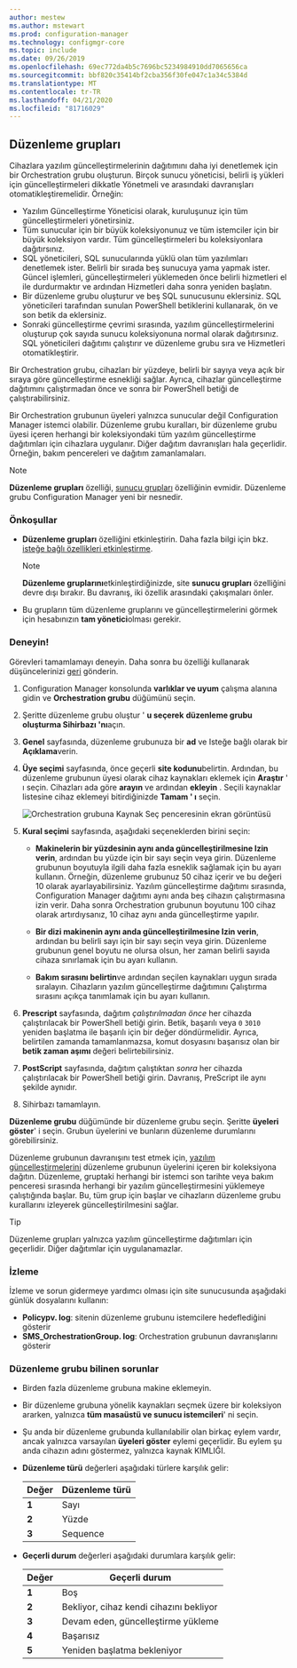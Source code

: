 ```yaml
---
author: mestew
ms.author: mstewart
ms.prod: configuration-manager
ms.technology: configmgr-core
ms.topic: include
ms.date: 09/26/2019
ms.openlocfilehash: 69ec772da4b5c7696bc5234984910dd7065656ca
ms.sourcegitcommit: bbf820c35414bf2cba356f30fe047c1a34c5384d
ms.translationtype: MT
ms.contentlocale: tr-TR
ms.lasthandoff: 04/21/2020
ms.locfileid: "81716029"
---
```

## <a name="orchestration-groups"></a><a name="bkmk_OGs"></a>Düzenleme grupları

<!--3098816-->

Cihazlara yazılım güncelleştirmelerinin dağıtımını daha iyi denetlemek için bir Orchestration grubu oluşturun. Birçok sunucu yöneticisi, belirli iş yükleri için güncelleştirmeleri dikkatle Yönetmeli ve arasındaki davranışları otomatikleştiremelidir. Örneğin:

- Yazılım Güncelleştirme Yöneticisi olarak, kuruluşunuz için tüm güncelleştirmeleri yönetirsiniz.
- Tüm sunucular için bir büyük koleksiyonunuz ve tüm istemciler için bir büyük koleksiyon vardır. Tüm güncelleştirmeleri bu koleksiyonlara dağıtırsınız.
- SQL yöneticileri, SQL sunucularında yüklü olan tüm yazılımları denetlemek ister. Belirli bir sırada beş sunucuya yama yapmak ister. Güncel işlemleri, güncelleştirmeleri yüklemeden önce belirli hizmetleri el ile durdurmaktır ve ardından Hizmetleri daha sonra yeniden başlatın.
- Bir düzenleme grubu oluşturur ve beş SQL sunucusunu eklersiniz. SQL yöneticileri tarafından sunulan PowerShell betiklerini kullanarak, ön ve son betik da eklersiniz.
- Sonraki güncelleştirme çevrimi sırasında, yazılım güncelleştirmelerini oluşturup çok sayıda sunucu koleksiyonuna normal olarak dağıtırsınız. SQL yöneticileri dağıtımı çalıştırır ve düzenleme grubu sıra ve Hizmetleri otomatikleştirir.

Bir Orchestration grubu, cihazları bir yüzdeye, belirli bir sayıya veya açık bir sıraya göre güncelleştirme esnekliği sağlar. Ayrıca, cihazlar güncelleştirme dağıtımını çalıştırmadan önce ve sonra bir PowerShell betiği de çalıştırabilirsiniz.

Bir Orchestration grubunun üyeleri yalnızca sunucular değil Configuration Manager istemci olabilir. Düzenleme grubu kuralları, bir düzenleme grubu üyesi içeren herhangi bir koleksiyondaki tüm yazılım güncelleştirme dağıtımları için cihazlara uygulanır. Diğer dağıtım davranışları hala geçerlidir. Örneğin, bakım pencereleri ve dağıtım zamanlamaları.

> [!NOTE]
> **Düzenleme grupları** özelliği, [sunucu grupları](../../../../../sum/deploy-use/service-a-server-group.md) özelliğinin evmidir. Düzenleme grubu Configuration Manager yeni bir nesnedir.

### <a name="prerequisites"></a>Önkoşullar

- **Düzenleme grupları** özelliğini etkinleştirin. Daha fazla bilgi için bkz. [isteğe bağlı özellikleri etkinleştirme](../../../../servers/manage/install-in-console-updates.md#bkmk_options).

    > [!NOTE]
    > **Düzenleme gruplarını**etkinleştirdiğinizde, site **sunucu grupları** özelliğini devre dışı bırakır. Bu davranış, iki özellik arasındaki çakışmaları önler.

- Bu grupların tüm düzenleme gruplarını ve güncelleştirmelerini görmek için hesabınızın **tam yönetici**olması gerekir.

### <a name="try-it-out"></a>Deneyin!

Görevleri tamamlamayı deneyin. Daha sonra bu özelliği kullanarak düşüncelerinizi [geri](../../../../understand/find-help.md#product-feedback) gönderin.

1. Configuration Manager konsolunda **varlıklar ve uyum** çalışma alanına gidin ve **Orchestration grubu** düğümünü seçin.

1. Şeritte düzenleme grubu oluştur ' **u seçerek** **düzenleme grubu oluşturma Sihirbazı 'nı**açın.

1. **Genel** sayfasında, düzenleme grubunuza bir **ad** ve Isteğe bağlı olarak bir **Açıklama**verin.

1. **Üye seçimi** sayfasında, önce geçerli **site kodunu**belirtin. Ardından, bu düzenleme grubunun üyesi olarak cihaz kaynakları eklemek için **Araştır** ' ı seçin. Cihazları ada göre **arayın** ve ardından **ekleyin** . Seçili kaynaklar listesine cihaz eklemeyi bitirdiğinizde **Tamam ' ı** seçin.

    ![Orchestration grubuna Kaynak Seç penceresinin ekran görüntüsü](../../media/3098816-select-resources.png)

1. **Kural seçimi** sayfasında, aşağıdaki seçeneklerden birini seçin:

   - **Makinelerin bir yüzdesinin aynı anda güncelleştirilmesine Izin verin**, ardından bu yüzde için bir sayı seçin veya girin. Düzenleme grubunun boyutuyla ilgili daha fazla esneklik sağlamak için bu ayarı kullanın. Örneğin, düzenleme grubunuz 50 cihaz içerir ve bu değeri 10 olarak ayarlayabilirsiniz. Yazılım güncelleştirme dağıtımı sırasında, Configuration Manager dağıtımı aynı anda beş cihazın çalıştırmasına izin verir. Daha sonra Orchestration grubunun boyutunu 100 cihaz olarak artırdıysanız, 10 cihaz aynı anda güncelleştirme yapılır.

   - **Bir dizi makinenin aynı anda güncelleştirilmesine Izin verin**, ardından bu belirli sayı için bir sayı seçin veya girin. Düzenleme grubunun genel boyutu ne olursa olsun, her zaman belirli sayıda cihaza sınırlamak için bu ayarı kullanın.

   - **Bakım sırasını belirtin**ve ardından seçilen kaynakları uygun sırada sıralayın. Cihazların yazılım güncelleştirme dağıtımını Çalıştırma sırasını açıkça tanımlamak için bu ayarı kullanın.

1. **Prescript** sayfasında, dağıtım *çalıştırılmadan önce* her cihazda çalıştırılacak bir PowerShell betiği girin. Betik, başarılı veya `0` `3010` yeniden başlatma ile başarılı için bir değer döndürmelidir. Ayrıca, belirtilen zamanda tamamlanmazsa, komut dosyasını başarısız olan bir **betik zaman aşımı** değeri belirtebilirsiniz.

1. **PostScript** sayfasında, dağıtım çalıştıktan *sonra* her cihazda çalıştırılacak bir PowerShell betiği girin. Davranış, PreScript ile aynı şekilde aynıdır.

1. Sihirbazı tamamlayın.

**Düzenleme grubu** düğümünde bir düzenleme grubu seçin. Şeritte **üyeleri göster**' i seçin. Grubun üyelerini ve bunların düzenleme durumlarını görebilirsiniz.

Düzenleme grubunun davranışını test etmek için, [yazılım güncelleştirmelerini](../../../../../sum/deploy-use/deploy-software-updates.md) düzenleme grubunun üyelerini içeren bir koleksiyona dağıtın. Düzenleme, gruptaki herhangi bir istemci son tarihte veya bakım penceresi sırasında herhangi bir yazılım güncelleştirmesini yüklemeye çalıştığında başlar. Bu, tüm grup için başlar ve cihazların düzenleme grubu kurallarını izleyerek güncelleştirilmesini sağlar.

> [!TIP]
> Düzenleme grupları yalnızca yazılım güncelleştirme dağıtımları için geçerlidir. Diğer dağıtımlar için uygulanamazlar.

### <a name="monitor"></a>İzleme

İzleme ve sorun gidermeye yardımcı olması için site sunucusunda aşağıdaki günlük dosyalarını kullanın:

- **Policypv. log**: sitenin düzenleme grubunu istemcilere hedeflediğini gösterir
- **SMS_OrchestrationGroup. log**: Orchestration grubunun davranışlarını gösterir

### <a name="orchestration-group-known-issues"></a>Düzenleme grubu bilinen sorunlar

- Birden fazla düzenleme grubuna makine eklemeyin.

- Bir düzenleme grubuna yönelik kaynakları seçmek üzere bir koleksiyon ararken, yalnızca **tüm masaüstü ve sunucu istemcileri**' ni seçin.

- Şu anda bir düzenleme grubunda kullanılabilir olan birkaç eylem vardır, ancak yalnızca varsayılan **üyeleri göster** eylemi geçerlidir. Bu eylem şu anda cihazın adını göstermez, yalnızca kaynak KIMLIĞI.

- **Düzenleme türü** değerleri aşağıdaki türlere karşılık gelir:

    | Değer | Düzenleme türü |
    |-------|---------|
    |**1**|Sayı|
    |**2**|Yüzde|
    |**3**|Sequence|

- **Geçerli durum** değerleri aşağıdaki durumlara karşılık gelir:

    | Değer | Geçerli durum |
    |-------|---------|
    |**1**|Boş|
    |**2**|Bekliyor, cihaz kendi cihazını bekliyor|
    |**3**|Devam eden, güncelleştirme yükleme|
    |**4**|Başarısız|
    |**5**|Yeniden başlatma bekleniyor|
